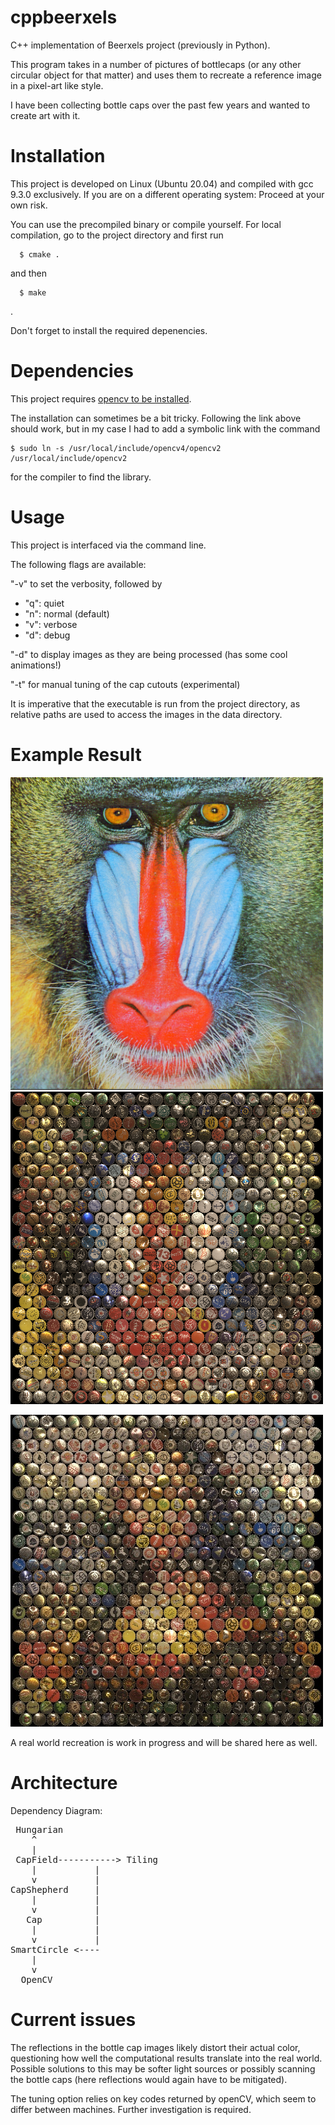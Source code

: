 # cppbeerxels

C++ implementation of Beerxels project (previously in Python).

This program takes in a number of pictures of bottlecaps (or any other circular object for that matter) and uses them to recreate a reference image in a pixel-art like style. 

I have been collecting bottle caps over the past few years and wanted to create art with it. 


# Installation

This project is developed on Linux (Ubuntu 20.04) and compiled with gcc 9.3.0 exclusively. If you are on a different operating system: Proceed at your own risk.

You can use the precompiled binary or compile yourself.
For local compilation, go to the project directory and first run
```
  $ cmake . 
```
and then 
```
  $ make
```
.

Don't forget to install the required depenencies.

# Dependencies

This project requires [opencv to be installed](https://docs.opencv.org/4.x/df/d65/tutorial_table_of_content_introduction.html).

The installation can sometimes be a bit tricky. Following the link above should work, but in my case I had to add a symbolic link with the command 
```
$ sudo ln -s /usr/local/include/opencv4/opencv2 /usr/local/include/opencv2
```
for the compiler to find the library. 

# Usage

This project is interfaced via the command line. 

The following flags are available:

"-v" to set the verbosity, followed by 
- "q": quiet
- "n": normal (default)
- "v": verbose
- "d": debug

"-d" to display images as they are being processed (has some cool animations!)

"-t" for manual tuning of the cap cutouts (experimental)

It is imperative that the executable is run from the project directory, as relative paths are used to access the images in the data directory.

# Example Result

![reference image of a baboon](https://github.com/stlljonas/cppbeerxels/blob/README/data/reference/baboon.png?raw=true) ![recreated with bottlecaps](https://github.com/stlljonas/cppbeerxels/blob/README/data/baboon-caps.png?raw=true)

![here](https://github.com/stlljonas/cppbeerxels/blob/README/data/mona-lisa-caps.jpg?raw=true) 

A real world recreation is work in progress and will be shared here as well.
# Architecture

Dependency Diagram:
<pre>
 Hungarian
    ^
    |
 CapField-----------> Tiling
    |           |
    v           |
CapShepherd     |
    |           |
    v           |
   Cap          |
    |           |
    v           |
SmartCircle <----
    |
    v
  OpenCV
</pre>

# Current issues

The reflections in the bottle cap images likely distort their actual color, questioning how well the computational results translate into the real world. Possible solutions to this may be softer light sources or possibly scanning the bottle caps (here reflections would again have to be mitigated).

The tuning option relies on key codes returned by openCV, which seem to differ between machines. Further investigation is required. 
